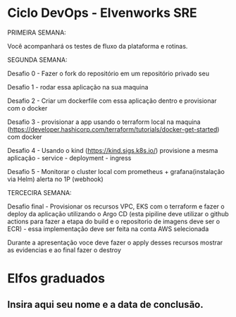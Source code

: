 # Ciclo DevOps - Elvenworks SRE

PRIMEIRA SEMANA:

Você acompanhará os testes de fluxo da plataforma e rotinas.

SEGUNDA SEMANA:

Desafio 0 - Fazer o fork do repositório em um repositório privado seu

Desafio 1 - rodar  essa aplicação na sua maquina

Desafio 2 - Criar um dockerfile com essa aplicação dentro e provisionar com o docker

Desafio 3 - provisionar a app  usando o terraform local na maquina (https://developer.hashicorp.com/terraform/tutorials/docker-get-started) com docker

Desafio 4 - Usando o kind (https://kind.sigs.k8s.io/) provisione a mesma aplicação - service - deployment - ingress

Desafio 5 - Monitorar o cluster local com prometheus + grafana(instalação via Helm) alerta no 1P (webhook) 

TERCECIRA SEMANA:

Desafio final - Provisionar os recursos VPC, EKS com o terraform e fazer o deploy da aplicação utilizando o Argo CD (esta pipiline deve utilizar o github actions para fazer a etapa do build e o repositorio de imagens deve ser o ECR)  - essa implementação deve ser feita na conta AWS selecionada

Durante a apresentação voce deve fazer o apply desses recursos mostrar as evidencias e ao final fazer o destroy

# Elfos graduados 
## Insira aqui seu nome e a data de conclusão.

